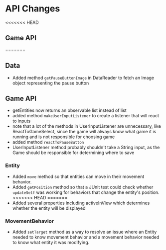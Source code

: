 # API Changes

<<<<<<< HEAD
## Game API
=======
## Data
- Added method ``getPauseButtonImage`` in DataReader to fetch an Image object representing
the pause button

## Game API
- getEntities now returns an observable list instead of list
- added method ``makeUserInputListener`` to create a listener that will react to inputs
- note that a lot of the methods in UserInputListener are unnecessary, like ReactToGameSelect,
since the game will always know what game it is running and is not responsible for choosing game
- added method ``reactToPauseButton``
- UserInputListener method probably shouldn't take a String input, as the Game should be
responsible for determining where to save


### Entity
- Added ``move`` method so that entities can move in their movement behavior.
- Added ``getPosition`` method so that a JUnit test could check whether ``updateSelf`` was working for
behaviors that change the entity's position.
<<<<<<< HEAD
=======
- Added several properties including activeInView which determines whether the entity will be
displayed


### MovementBehavior
- Added ``setTarget`` method as a way to resolve an issue where an Entity needed to know 
movement behavior and a movement behavior needed to know what entity it was modifying.